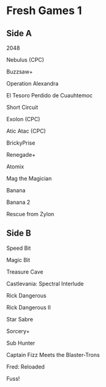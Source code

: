 # Fresh Games 1

## Side A

2048

Nebulus (CPC)

Buzzsaw+

Operation Alexandra

El Tesoro Perdido de Cuauhtemoc

Short Circuit

Exolon (CPC)

Atic Atac (CPC)

BrickyPrise

Renegade+

Atomix

Mag the Magician

Banana

Banana 2

Rescue from Zylon

## Side B

Speed Bit

Magic Bit

Treasure Cave

Castlevania: Spectral Interlude

Rick Dangerous

Rick Dangerous II

Star Sabre

Sorcery+

Sub Hunter

Captain Fizz Meets the Blaster-Trons

Fred: Reloaded

Fuss!
